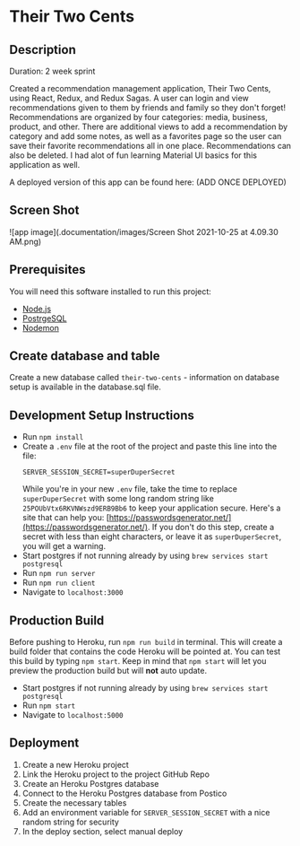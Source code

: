 
# Their Two Cents

## Description

Duration: 2 week sprint

Created a recommendation management application, Their Two Cents, using React, Redux, and Redux Sagas. A user can login and view recommendations given to them by friends and family so they don't forget! Recommendations are organized by four categories: media, business, product, and other. There are additional views to add a recommendation by category and add some notes, as well as a favorites page so the user can save their favorite recommendations all in one place. Recommendations can also be deleted. I had alot of fun learning Material UI basics for this application as well.

A deployed version of this app can be found here: (ADD ONCE DEPLOYED)

## Screen Shot

![app image](.documentation/images/Screen Shot 2021-10-25 at 4.09.30 AM.png)


## Prerequisites

You will need this software installed to run this project:

- [Node.js](https://nodejs.org/en/)
- [PostrgeSQL](https://www.postgresql.org/)
- [Nodemon](https://nodemon.io/)

## Create database and table

Create a new database called `their-two-cents` - information on database setup is available in the database.sql file. 

## Development Setup Instructions

- Run `npm install`
- Create a `.env` file at the root of the project and paste this line into the file:
  ```
  SERVER_SESSION_SECRET=superDuperSecret
  ```
  While you're in your new `.env` file, take the time to replace `superDuperSecret` with some long random string like `25POUbVtx6RKVNWszd9ERB9Bb6` to keep your application secure. Here's a site that can help you: [https://passwordsgenerator.net/](https://passwordsgenerator.net/). If you don't do this step, create a secret with less than eight characters, or leave it as `superDuperSecret`, you will get a warning.
- Start postgres if not running already by using `brew services start postgresql`
- Run `npm run server`
- Run `npm run client`
- Navigate to `localhost:3000`



## Production Build

Before pushing to Heroku, run `npm run build` in terminal. This will create a build folder that contains the code Heroku will be pointed at. You can test this build by typing `npm start`. Keep in mind that `npm start` will let you preview the production build but will **not** auto update.

- Start postgres if not running already by using `brew services start postgresql`
- Run `npm start`
- Navigate to `localhost:5000`




## Deployment

1. Create a new Heroku project
1. Link the Heroku project to the project GitHub Repo
1. Create an Heroku Postgres database
1. Connect to the Heroku Postgres database from Postico
1. Create the necessary tables
1. Add an environment variable for `SERVER_SESSION_SECRET` with a nice random string for security
1. In the deploy section, select manual deploy


